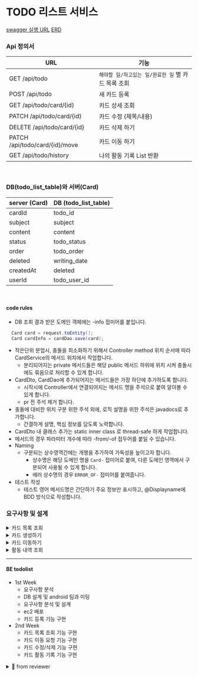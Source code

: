 # TODO 리스트 서비스


[swagger 실행 URL](http://localhost:8080/swagger-ui/index.html)
[ERD](https://www.erdcloud.com/d/MR5jNfSsokwxpxJ3Z)


### Api 정의서

| URL                            | 기능                              |
|--------------------------------|---------------------------------|
| GET /api/todo                  | `해야할 일/하고있는 일/완료한 일` 별 카드 목록 조회 |
| POST /api/todo                 | 새 카드 등록                         |
| GET /api/todo/card/{id}        | 카드 상세 조회                        |
| PATCH /api/todo/card/{id}      | 카드 수정 (제목/내용)                   |
| DELETE /api/todo/card/{id}     | 카드 삭제 하기                       |
| PATCH /api/todo/card/{id}/move | 카드 이동 하기                    |
| GET /api/todo/history          | 나의 활동 기록 List 반환         |

<br>

### DB(todo_list_table)와 서버(Card)

| server (Card)  | DB (todo_list_table) |
|----------------|----------------------|
| cardId         | todo_id              |
| subject        | subject              |
| content        | content              |
| status         | todo_status          |
| order          | todo_order           |
| deleted        | writing_date         |
| createdAt      | deleted              |
| userId         | todo_user_id         |


<br>

#### code rules

- DB 조회 결과 받은 도메인 객체에는 -info 접미어를 붙입니다.
``` java
  Card card = request.toEntity();
  Card cardInfo = cardDao.save(card);
```

- 작은단위 분업시, 충돌을 최소화하기 위해서 Controller method 위치 순서에 따라 CardService의 메서드 위치에서 작업합니다.
  - 분리되어지는 private 메서드들은 해당 public 메서드 하위에 위치 시켜 충돌시에도 묶음으로 처리할 수 있게 합니다.
- CardDto, CardDao에 추가되어지는 메서드들은 가장 하단에 추가하도록 합니다.
  - 시작시에 Controller에서 연결되어지는 메서드 명을 주석으로 붙여 알아볼 수 있게 합니다.
  - pr 전 주석 제거 합니다.
- 충돌에 대비한 위치 구분 위한 주석 외에, 로직 설명을 위한 주석은 javadocs로 추가합니다.
  - 간결하게 설명, 핵심 정보를 담도록 노력합니다.
- CardDto 내 클래스 추가는 static inner class 로 thread-safe 하게 작업합니다.
- 메서드의 경우 파라미터 개수에 따라 -from/-of 접두어를 붙일 수 있습니다.
- Naming
  - 구분되는 상수영역간에는 개행을 추가하여 가독성을 높이고자 합니다.
    - 상수명은 해당 도메인 명을 `Card-` 접미어로 붙여, 다른 도메인 영역에서 구분되어 사용될 수 있게 합니다.
    - 에러 상수명의 경우 `ERROR_OF-` 접미어를 붙여줍니다.
- 테스트 작성
  - 테스트 영어 메서드명은 간단하기 주요 정보만 표시하고, @Displayname에 BDD 방식으로 작성합니다.


### 요구사항 및 설계

<details markdown="1">
<summary>카드 목록 조회</summary>

#### 요구사항

- 사용자는 애플리케이션 접속시, 첫 화면을 통해 카드 조회 요청을 한다.
- `해야할 일/하고있는 일/완료한 일` 별로 각각의 카드 목록들이 나열된다.
- `해야할 일/하고있는 일/완료한 일` 별 카드 목록 순서를 갖고 나열된다.
  - 카드 등록시에는 가장 위에 놓여진다.
  - 사용자는 카드를 위/아래로 이동시키며 카드 순서를 변경할 수 있다.


#### 비즈니스 로직

- **GET /api/todo**
- 요청 헤더를 통해 userId를 받는다.
  - 키는 "user" 로 값은 1을 가정한다.
  - 응답은 data 안에 각각의 status 별로 카드목록이 리스트로 담긴다.
- DB 조회
  - todo_status 는`todo, ongoing, completed` 3가지 속성값을 가진다.
  - user_id에 해당하는 삭제되지 않은 상태의 각 todo_status 별로 todo_order 역순 정렬 조회한다.
- Service layer
  - @Transactional(readOnly = true)
  - CardDto.WriteResponse -> CardDto.CardResponse로 변경
    - 각각의 Card 정보를 CardDto.CardResponse로 담아서
    - 각 status 별 data에 담아 반환한다.

#### 비기능


</details>



<details markdown="2">
<summary>카드 생성하기</summary>

#### 요구사항

- 사용자는 카드를 등록한다.
    - 카드 등록시에는 `해야할 일/하고있는 일/완료한 일` 중 하나를 선택하여, 제목과 내용을 입력한다.



#### 비즈니스 로직

- **POST /api/todo** 를 통해 요청 받는다
- 사용자 id, 제목, 내용을 전달 받는다.
- `검증` 각각의 값에 대한 null, 공백여부를 검증한다.
- `검증` 제목은 50글자 이하여야 한다.
- `검증` 내용은 500글자 이하여야 한다.
- 전달받은 데이터 검증 처리 후 todo_list_table DB 저장을 실행한다.
- 동일 작업을 todo_history_table 에도 등록 기록을 저장한다.
- PRG 패턴 결과 응답코드 : 200
  - POST 이후 GET /{user-id}/card/{id} 로 요청 
  - 쓰기 요청 결과 redirect 통한 조회로직에는 사용자와 카드 정보 조회를 통해 데이터 무결성 확인 할 수 있다고 생각


#### 비기능



</details>


<details>
<summary>카드 이동하기</summary>

#### 요구사항

- 사용자는 임의로 카드의 위치 (칼럼, 칼럼 내 정렬 순서) 를 변경할 수 있다.
  - 사용자는 한 번에 하나의 카드를 선택하여 특정 위치로 이동을 시도할 수 있다. 
  
#### 비즈니스 로직

- **PATCH /api/todo/card/{id}** 경로를 통해 요청 받는다.
- path variable로 카드 id, body로 이동 목표 (칼럼 이름, 칼럼 내 정렬 순서)를 전달 받는다.
- 카드의 현재 위치와 목표 위치가 같을 경우 아무 동작도 하지 않는다.
- todo_list_table에 저장된 카드들의 정렬 순서(order)를 다음과 같은 순서로 업데이트한다. 
- 같은 칼럼 내에서 이동이 발생할 경우:
  - 높은 순서에서 낮은 순서로 이동하면 원래 위치와 목표 위치 사이의 카드(목표 위치에 원래 있었던 카드 포함)들의 정렬 순서를 1씩 증가시킨다. 
  - 낮은 순서에서 높은 순서로 이동하면 원래 위치와 목표 위치 사이의 카드(목표 위치에 원래 있었던 카드 포함)들의 정렬 순서를 1씩 감소시킨다.
- 다른 칼럼으로 이동할 경우:
  - 목표 위치보다 높은 순서의 카드(목표 위치에 원래 있었던 카드 포함)들의 정렬 순서를 1씩 증가시킨다.
- 이동하는 카드의 todo_status와 order를 목표 위치의 값으로 업데이트한다. 
- 다른 칼럼으로 이동하였을 경우 todo_history_table 에 이동 기록을 저장한다. 

</details>

<details>
<summary>활동 내역 조회</summary>

#### 요구사항

- 사용자는 자신의 카드 등록, 삭제, 변경, 이동 내역을 조회할 수 있다.

#### 비즈니스 로직

- **GET /api/todo/history** 경로를 통해 요청 받는다.
- 커스텀 HTTP 헤더 `user` 를 통해 사용자 ID를 전달 받는다.
- todo_history_table에서 사용자 ID가 일치하는 레코드를 조회하여 응답으로 전송한다.

</details>

---


#### BE todolist
- 1st Week
  - 요구사항 분석
  - DB 설계 및 android 팀과 미팅
  - 요구사항 분석 및 설계
  - ec2 배포
  - 카드 등록 기능 구현
- 2nd Week
  - 카드 목록 조회 기능 구현
  - 카드 이동 요청 기능 구현
  - 카드 수정/삭제 기능 구현
  - 카드 활동 기록 기능 구현 
    

<details markdown="1">
<summary>📑 from reviewer </summary>


#### 참고

- [DB 저장시 네이밍과 enum](https://techblog.woowahan.com/2527/)
- [네이밍 - 클린코드](https://velog.io/@dnr6054/Clean-Code-2-%EC%9D%98%EB%AF%B8-%EC%9E%88%EB%8A%94-%EC%9D%B4%EB%A6%84)


#### 내용 정리

`nit` : you don't have to fix these points, but we'd like you to

- URL convention != Rest Api 목록
- Dto
  - inner class와 @Data
- @RequestMapping : 클래스 레벨 이용
- @PostMapping
- ResponseEntity 사용의도와 구조
- lombok을 좀 더 보수적으로 사용해봅시다.
  > AllArgsConstructor, Builder 가 둘다 존재해야 될까요?
  > 접근 제한자를 두지 않아도 될까요?
  > 
  > builder는 매우 편리하지만 nullsafe하지 못한 위험성이 있기에 보수적으로 사용해야 합니다.
  이 점을 알고 계신다면 builder를 어느 경우에 쓰면 되겠다. 라는 생각이 정리 되실거 같아요.
  생성자, 빌더, 정적 팩토리 메서드를 공부해보시기를 추천합니다.

- ResutSet의 LocalDateTime
  ``` java
  rs.getTimestamp(CARD_WRITING_DATE).toLocalDateTime()
  ```
- 들여쓰기를 일관성있게 해주는 것이 가독성에 좋을 것 같습니다.


  > 이 코드를 따라가기 위해서는 from의 반환형을 알아야합니다.
  물론 ide에서는 추적이 쉬워 알 수 있지만, pr에서는 알기 쉽지 않습니다.
  즉 가독성을 위해서는 TodoStatus를 붙여서 TodoStatus.from() 으로 하면 좋다고 생각합니다.
  상수명으로 TODO_STATUS도 언급되어서 라고 말하셨는데, 매개변수에서 반환형을 추론하는 것은 일반적이지 않다고 생각합니다.

- card와 todo를 구분하려는 시도는 좋습니다.


- Dao에서 컬럼의 순서를 가지고 쿼리보다는 컬럼이름으로 하도록 한다.
  - Deleted time 으로 보이는데 DELETED boolean과는 다른 값으로 보입니다.
  ``` java
  public static final int COLUMN_INDEX_DELETED = 5;
  ```


### 2nd

[1주차 3th PR](https://github.com/codesquad-members-2022/todo-list/pull/126)

``` java
    public CardDto.WriteResponse readOf(Long id) {
      String errorMessage = String.format(ERROR_OF_CARD_ID, id);
      Card cardInfo = cardDao.findById(id)
          .orElseThrow(() -> new IllegalArgumentException(errorMessage));
      return new CardDto.WriteResponse(cardInfo);
  }
```


> `nit`
> - 이것은 아마 lambda의 function을 이용하면 좀 더 용이하게 바꿔줄 수 있을 것 같아요.
> - 개선은 하셨지만 여전히 errorMessage가 스택에 쌓이고 있네요.
>  지금은 이 부분이 문제가 있다는 것을 인지하시고 차후에 개선하셔도 좋습니다.
>  <br>
> 이런 것을 나아가 customException으로 분리할 수 있습니다.


### 3rd


[2주차 1st PR](https://github.com/codesquad-members-2022/todo-list/pull/128#discussion_r847960615)


- PATCH /api/todo/{id} -> /api/todo/card/{id}
- GET /api/todo 는 api 해석상 조회아닌가요?
  - 이후 welcomePage로 가는지 여부는 `백엔드의 관심사`가 아닌 것 같습니다.
- 메서드 컨벤션상 public을 상단에 올리시는 것을 추천합니다.
- **패키징을 통해 dto의 사용 레이어를 구분해보면 어떨까요?**
  흐름을 볼 떄 request, response는 controller 영역에서 쓰이는 dto들인 것 같습니다.
  최소한 controller에서 쓰이는 dto, service에서 쓰이는 dto 정도는 분리가 되어야 할 것 같습니다.
- forEach() -> map() or collect()
  ``` java
      @Data
      public static class CardsResponse {
          private final Map<String, StatusResponse> data;
  
          public CardsResponse(List<CardByStatus> cards) {
              this.data = cards.stream()
                  .collect(Collectors.toMap(
                      key -> key.getStatus().getText(),
                      val -> new StatusResponse(val.getCount(), val.toResponse())
                  ));
          }
      }
  ```
  > CardsResponse가 맞을까요? CardResponses가 맞을까요? <br>
    지금의 내부를 보면 Card정보가 아닌 status정보만 있습니다.  <br>
    그렇다면 CardStatusResponses가 맞을까요?  <br>
    status만 내려주는 것이 업무 요건에 적절한가요?  <br>


- to라는 접두어는 A객체가 B객체로 변한다는 의미로 A객체의 메서드로서 존재하는 것이 직관적입니다.
  지금의 로직은 mapper와 같은 단어가 더 적합해 보입니다.

  
</details>
